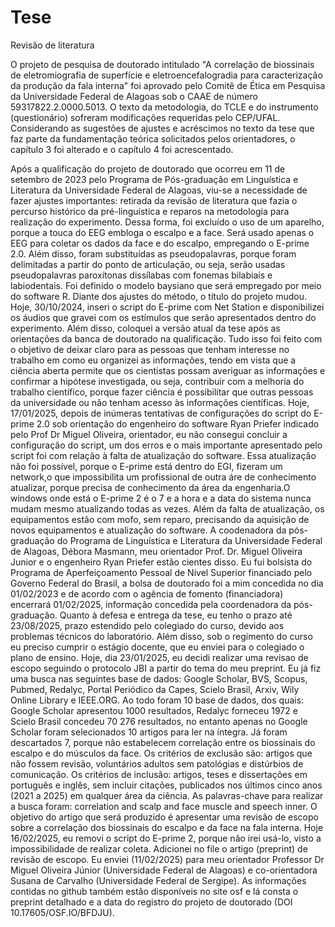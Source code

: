 # Tese
Revisão de literatura

O projeto de pesquisa de doutorado intitulado "A correlação de biossinais de eletromiografia de superfície e eletroencefalogradia para caracterização da produção da fala interna" foi aprovado pelo Comitê de Ética em Pesquisa da Universidade Federal de Alagoas sob o CAAE de número 59317822.2.0000.5013. O texto da metodologia, do TCLE e do instrumento (questionário) sofreram modificações requeridas pelo CEP/UFAL. Considerando as sugestões de ajustes e acréscimos no texto da tese que faz parte da fundamentação teórica solicitados pelos orientadores, o capítulo 3 foi alterado e o capítulo 4 foi acrescentado.

Após a qualificação do projeto de doutorado que ocorreu em 11 de setembro de 2023 pelo Programa de Pós-graduação em Linguística e Literatura da Universidade Federal de Alagoas, viu-se a necessidade de fazer ajustes importantes: retirada da revisão de literatura que fazia o percurso histórico da pré-linguística e reparos na metodologia para realização do experimento. Dessa forma, foi excluído o uso de um aparelho, porque a touca do EEG embloga o escalpo e a face. Será usado apenas o EEG para coletar os dados da face e do escalpo, empregando o E-prime 2.0. Além disso, foram substituídas as pseudopalavras, porque foram delimitadas a partir do ponto de articulação, ou seja, serão usadas pseudopalavras paroxítonas dissílabas com fonemas bilabiais e labiodentais. Foi definido o modelo baysiano que será empregado por meio do software R. Diante dos ajustes do método, o título do projeto mudou. Hoje, 30/10/2024, inseri o script do E-prime com Net Station e disponibilizei os áudios que gravei com os estímulos que serão apresentados dentro do experimento. Além disso, coloquei a versão atual da tese após as orientações da banca de doutorado na qualificação. Tudo isso foi feito com o objetivo de deixar claro para as pessoas que tenham interesse no trabalho em como eu organizei as informações, tendo em vista que a ciência aberta permite que os cientistas possam averiguar as informações e confirmar a hipótese investigada, ou seja, contribuir com a melhoria do trabalho científico, porque fazer ciência é possibilitar que outras pessoas da universidade ou não tenham acesso às informações científicas. Hoje, 17/01/2025, depois de inúmeras tentativas de configurações do script do E-prime 2.0 sob orientação do engenheiro do software Ryan Priefer indicado pelo Prof Dr Miguel Oliveira, orientador, eu não consegui concluir a configuração do script, um dos erros e o mais importante apresentado pelo script foi com relação à falta de atualização do software. Essa atualização não foi possível, porque o E-prime está dentro do EGI, fizeram um network,o que impossibilita um profissional de outra áre de conhecimento atualizar, porque precisa de conhecimento da área da engenharia.O windows onde está o E-prime 2 é o 7 e a hora e a data do sistema nunca mudam mesmo atualizando todas as vezes. Além da falta de atualização, os equipamentos estão com mofo, sem reparo, precisando da aquisição de novos equipamentos e atualização do software. A coodenadora da pós-graduação do Programa de Linguística e Literatura da Universidade Federal de Alagoas, Débora Masmann, meu orientador Prof. Dr. Miguel Oliveira Junior e o engenheiro Ryan Priefer estão cientes disso. Eu fui bolsista do Programa de Aperfeiçoamento Pessoal de Nível Superior financiado pelo Governo Federal do Brasil, a bolsa de doutorado foi a mim concedida no dia 01/02/2023 e de acordo com o agência de fomento (financiadora) encerrará 01/02/2025, informação concedida pela coordenadora da pós-graduação. Quanto à defesa e entrega da tese, eu tenho o prazo até 23/08/2025, prazo estendido pelo colegiado do curso, devido aos problemas técnicos do laboratório. Além disso, sob o regimento do curso eu preciso cumprir o estágio docente, que eu enviei para o colegiado o plano de ensino.
Hoje, dia 23/01/2025, eu decidi realizar uma revisao de escopo seguindo o protocolo JBI a partir do tema do meu preprint. Eu já fiz uma busca nas seguintes base de dados: Google Scholar, BVS, Scopus, Pubmed, Redalyc, Portal Periódico da Capes, Scielo Brasil, Arxiv, Wily Online Library e IEEE.ORG. Ao todo foram 10 base de dados, dos quais: Google Scholar apresentou 1000 resultados, Redalyc forneceu 1972 e Scielo Brasil concedeu 70 276 resultados, no entanto apenas no Google Scholar foram selecionados 10 artigos para ler na íntegra. Já foram descartados 7, porque não estabelecem correlação entre os biossinais do escalpo e do músculos da face. Os critérios de exclusão são: artigos que não fossem revisão, voluntários adultos sem patológias e distúrbios de comunicação. Os critérios de inclusão: artigos, teses e dissertações em português e inglês, sem incluir citações, publicados nos últimos cinco anos (2021 a 2025) em qualquer área da ciência. As palavras-chave para realizar a busca foram: correlation and scalp and face muscle and speech inner. O objetivo do artigo que será produzido é apresentar uma revisão de escopo sobre a correlação dos biossinais do escalpo e da face na fala interna.
Hoje 16/02/2025, eu removi o script do E-prime 2, porque não irei usá-lo, visto a impossibilidade de realizar coleta.
Adicionei no file o artigo (preprint) de revisão de escopo. 
Eu enviei (11/02/2025) para meu orientador Professor Dr Miguel Oliveira Júnior (Universidade Federal de Alagoas) e co-orientadora Susana de Carvalho (Universidade Federal de Sergipe). 
As informações contidas no github também estão disponíveis no site osf e lá consta o preprint detalhado e a data do registro do projeto de doutorado (DOI 10.17605/OSF.IO/BFDJU).
